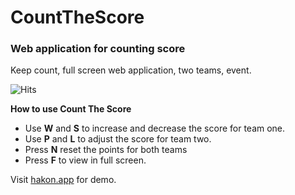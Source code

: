 # CountTheScore
### Web application for counting score
Keep count, full screen web application, two teams, event.

![Hits](https://hitcounter.pythonanywhere.com/count/tag.svg?url=https%3A%2F%2Fgithub.com%2Fhakoares%2FCountTheScore)

**How to use Count The Score**
- Use **W** and **S** to increase and decrease the score for team one.
- Use **P** and **L** to adjust the score for team two.
- Press **N** reset the points for both teams
- Press **F** to view in full screen.


Visit [hakon.app](https://hakon.app/score/) for demo.
